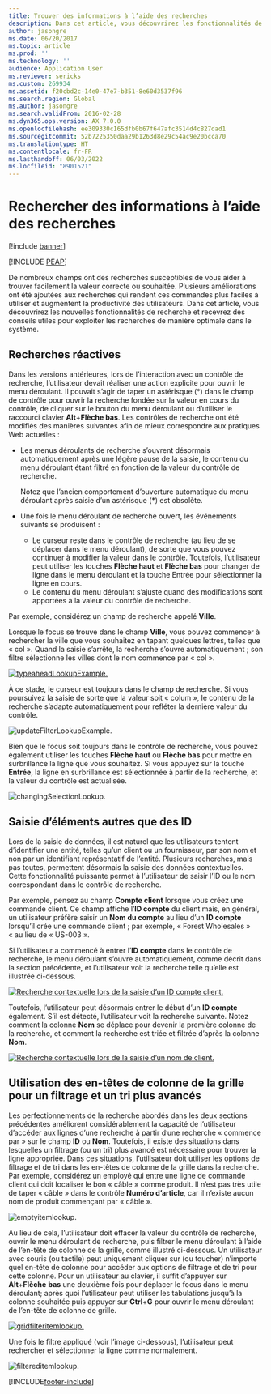 ```yaml
---
title: Trouver des informations à l’aide des recherches
description: Dans cet article, vous découvrirez les fonctionnalités de recherche et recevrez des conseils utiles pour exploiter les recherches de manière optimale dans le système.
author: jasongre
ms.date: 06/20/2017
ms.topic: article
ms.prod: ''
ms.technology: ''
audience: Application User
ms.reviewer: sericks
ms.custom: 269934
ms.assetid: f20cbd2c-14e0-47e7-b351-8e60d3537f96
ms.search.region: Global
ms.author: jasongre
ms.search.validFrom: 2016-02-28
ms.dyn365.ops.version: AX 7.0.0
ms.openlocfilehash: ee309330c165dfb0b67f647afc3514d4c827dad1
ms.sourcegitcommit: 52b7225350daa29b1263d8e29c54ac9e20bcca70
ms.translationtype: HT
ms.contentlocale: fr-FR
ms.lasthandoff: 06/03/2022
ms.locfileid: "8901521"
---
```

# <a name="find-information-by-using-lookups"></a>Rechercher des informations à l’aide des recherches

[!include [banner](../includes/banner.md)]


[!INCLUDE [PEAP](../../../includes/peap-1.md)]

De nombreux champs ont des recherches susceptibles de vous aider à trouver facilement la valeur correcte ou souhaitée. Plusieurs améliorations ont été ajoutées aux recherches qui rendent ces commandes plus faciles à utiliser et augmentent la productivité des utilisateurs. Dans cet article, vous découvrirez les nouvelles fonctionnalités de recherche et recevrez des conseils utiles pour exploiter les recherches de manière optimale dans le système.

## <a name="responsive-lookups"></a>Recherches réactives

Dans les versions antérieures, lors de l’interaction avec un contrôle de recherche, l’utilisateur devait réaliser une action explicite pour ouvrir le menu déroulant. Il pouvait s’agir de taper un astérisque (\*) dans le champ de contrôle pour ouvrir la recherche fondée sur la valeur en cours du contrôle, de cliquer sur le bouton du menu déroulant ou d’utiliser le raccourci clavier **Alt**+**Flèche bas**. Les contrôles de recherche ont été modifiés des manières suivantes afin de mieux correspondre aux pratiques Web actuelles :

- Les menus déroulants de recherche s’ouvrent désormais automatiquement après une légère pause de la saisie, le contenu du menu déroulant étant filtré en fonction de la valeur du contrôle de recherche.

    Notez que l’ancien comportement d’ouverture automatique du menu déroulant après saisie d’un astérisque (\*) est obsolète.

- Une fois le menu déroulant de recherche ouvert, les événements suivants se produisent :

    - Le curseur reste dans le contrôle de recherche (au lieu de se déplacer dans le menu déroulant), de sorte que vous pouvez continuer à modifier la valeur dans le contrôle. Toutefois, l’utilisateur peut utiliser les touches **Flèche haut** et **Flèche bas** pour changer de ligne dans le menu déroulant et la touche Entrée pour sélectionner la ligne en cours.
    - Le contenu du menu déroulant s’ajuste quand des modifications sont apportées à la valeur du contrôle de recherche.

Par exemple, considérez un champ de recherche appelé **Ville**.

Lorsque le focus se trouve dans le champ **Ville**, vous pouvez commencer à rechercher la ville que vous souhaitez en tapant quelques lettres, telles que « col ». Quand la saisie s’arrête, la recherche s’ouvre automatiquement ; son filtre sélectionne les villes dont le nom commence par « col ».

[![typeaheadLookupExample.](./media/typeaheadlookupexample.png)](./media/typeaheadlookupexample.png)

À ce stade, le curseur est toujours dans le champ de recherche. Si vous poursuivez la saisie de sorte que la valeur soit « colum », le contenu de la recherche s’adapte automatiquement pour refléter la dernière valeur du contrôle.

![updateFilterLookupExample.](./media/updatefilterlookupexample.png)

Bien que le focus soit toujours dans le contrôle de recherche, vous pouvez également utiliser les touches **Flèche haut** ou **Flèche bas** pour mettre en surbrillance la ligne que vous souhaitez. Si vous appuyez sur la touche **Entrée**, la ligne en surbrillance est sélectionnée à partir de la recherche, et la valeur du contrôle est actualisée.

![changingSelectionLookup.](./media/changingselectionlookup.png)

## <a name="typing-in-more-than-ids"></a>Saisie d’éléments autres que des ID

Lors de la saisie de données, il est naturel que les utilisateurs tentent d’identifier une entité, telles qu’un client ou un fournisseur, par son nom et non par un identifiant représentatif de l’entité. Plusieurs recherches, mais pas toutes, permettent désormais la saisie des données contextuelles. Cette fonctionnalité puissante permet à l’utilisateur de saisir l’ID ou le nom correspondant dans le contrôle de recherche.

Par exemple, pensez au champ **Compte client** lorsque vous créez une commande client. Ce champ affiche l’**ID compte** du client mais, en général, un utilisateur préfère saisir un **Nom du compte** au lieu d’un **ID compte** lorsqu’il crée une commande client ; par exemple, « Forest Wholesales » « au lieu de « US-003 ».

Si l’utilisateur a commencé à entrer l’**ID compte** dans le contrôle de recherche, le menu déroulant s’ouvre automatiquement, comme décrit dans la section précédente, et l’utilisateur voit la recherche telle qu’elle est illustrée ci-dessous.

[![Recherche contextuelle lors de la saisie d’un ID compte client.](./media/howtocontextuallookups-1.png)](./media/howtocontextuallookups-1.png)

Toutefois, l’utilisateur peut désormais entrer le début d’un **ID compte** également. S’il est détecté, l’utilisateur voit la recherche suivante. Notez comment la colonne **Nom** se déplace pour devenir la première colonne de la recherche, et comment la recherche est triée et filtrée d’après la colonne **Nom**.

[![Recherche contextuelle lors de la saisie d’un nom de client.](./media/howtocontextuallookups-2.png)](./media/howtocontextuallookups-2.png)

## <a name="using-grid-column-headers-for-more-advanced-filtering-and-sorting"></a>Utilisation des en-têtes de colonne de la grille pour un filtrage et un tri plus avancés

Les perfectionnements de la recherche abordés dans les deux sections précédentes améliorent considérablement la capacité de l’utilisateur d’accéder aux lignes d’une recherche à partir d’une recherche « commence par » sur le champ **ID** ou **Nom**. Toutefois, il existe des situations dans lesquelles un filtrage (ou un tri) plus avancé est nécessaire pour trouver la ligne appropriée. Dans ces situations, l’utilisateur doit utiliser les options de filtrage et de tri dans les en-têtes de colonne de la grille dans la recherche. Par exemple, considérez un employé qui entre une ligne de commande client qui doit localiser le bon « câble » comme produit. Il n’est pas très utile de taper « câble » dans le contrôle **Numéro d’article**, car il n’existe aucun nom de produit commençant par « câble ».

![emptyitemlookup.](./media/emptyitemlookup.png)

Au lieu de cela, l’utilisateur doit effacer la valeur du contrôle de recherche, ouvrir le menu déroulant de recherche, puis filtrer le menu déroulant à l’aide de l’en-tête de colonne de la grille, comme illustré ci-dessous. Un utilisateur avec souris (ou tactile) peut uniquement cliquer sur (ou toucher) n’importe quel en-tête de colonne pour accéder aux options de filtrage et de tri pour cette colonne. Pour un utilisateur au clavier, il suffit d’appuyer sur **Alt**+**Flèche** **bas** une deuxième fois pour déplacer le focus dans le menu déroulant; après quoi l’utilisateur peut utiliser les tabulations jusqu’à la colonne souhaitée puis appuyer sur **Ctrl**+**G** pour ouvrir le menu déroulant de l’en-tête de colonne de grille.

[![gridfilteritemlookup.](./media/gridfilteritemlookup.png)](./media/gridfilteritemlookup.png)

Une fois le filtre appliqué (voir l’image ci-dessous), l’utilisateur peut rechercher et sélectionner la ligne comme normalement.

![filtereditemlookup.](./media/filtereditemlookup.png)


[!INCLUDE[footer-include](../../../includes/footer-banner.md)]